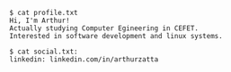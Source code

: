 ```console
$ cat profile.txt
Hi, I'm Arthur!
Actually studying Computer Egineering in CEFET.
Interested in software development and linux systems.

$ cat social.txt:
linkedin: linkedin.com/in/arthurzatta 
```

<!--
**arthurzatta/arthurzatta** is a ✨ _special_ ✨ repository because its `README.md` (this file) appears on your GitHub profile.

Here are some ideas to get you started:

- 🔭 I’m currently working on ...
- 🌱 I’m currently learning ...
- 👯 I’m looking to collaborate on ...
- 🤔 I’m looking for help with ...
- 💬 Ask me about ...
- 📫 How to reach me: ...
- 😄 Pronouns: ...
- ⚡ Fun fact: ...
-->
